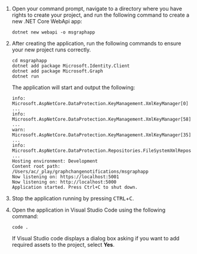<!-- markdownlint-disable MD002 MD041 -->

1. Open your command prompt, navigate to a directory where you have rights to create your project, and run the following command to create a new .NET Core WebApi app:

    ```shell
    dotnet new webapi -o msgraphapp
    ```

1. After creating the application, run the following commands to ensure your new project runs correctly.

    ```shell
    cd msgraphapp
    dotnet add package Microsoft.Identity.Client
    dotnet add package Microsoft.Graph
    dotnet run
    ```

    The application will start and output the following:

    ```shell
    info: Microsoft.AspNetCore.DataProtection.KeyManagement.XmlKeyManager[0] ...
    info: Microsoft.AspNetCore.DataProtection.KeyManagement.XmlKeyManager[58] ...
    warn: Microsoft.AspNetCore.DataProtection.KeyManagement.XmlKeyManager[35] ...
    info: Microsoft.AspNetCore.DataProtection.Repositories.FileSystemXmlRepository[39] ...
    Hosting environment: Development
    Content root path: /Users/ac/_play/graphchangenotifications/msgraphapp
    Now listening on: https://localhost:5001
    Now listening on: http://localhost:5000
    Application started. Press Ctrl+C to shut down.
    ```

1. Stop the application running by pressing <kbd>CTRL</kbd>+<kbd>C</kbd>.
1. Open the application in Visual Studio Code using the following command:

    ```shell
    code .
    ```

    If Visual Studio code displays a dialog box asking if you want to add required assets to the project, select **Yes**.
